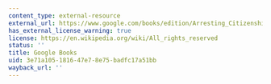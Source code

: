 ```yaml
---
content_type: external-resource
external_url: https://www.google.com/books/edition/Arresting_Citizenship/CWyXAwAAQBAJ?hl=en&gbpv=1
has_external_license_warning: true
license: https://en.wikipedia.org/wiki/All_rights_reserved
status: ''
title: Google Books
uid: 3e71a105-1816-47e7-8e75-badfc17a51bb
wayback_url: ''
---
```

